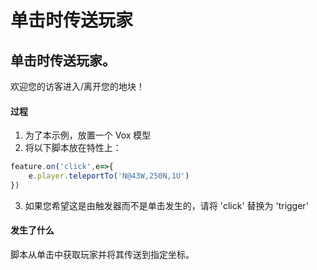 # 单击时传送玩家

## 单击时传送玩家。
欢迎您的访客进入/离开您的地块！

#### 过程

1. 为了本示例，放置一个 Vox 模型
2. 将以下脚本放在特性上：

```js
feature.on('click',e=>{
	e.player.teleportTo('N@43W,250N,1U')
})
```

3. 如果您希望这是由触发器而不是单击发生的，请将 'click' 替换为 'trigger'

#### 发生了什么
脚本从单击中获取玩家并将其传送到指定坐标。